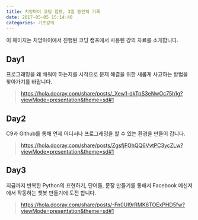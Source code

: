 ```yaml
---
title: 치앙마이 코딩 캠프, 3일 동안의 기록
date: 2017-05-05 15:14:40
categories: 기초강의
---
```


이 페이지는 치앙마이에서 진행된 코딩 캠프에서 사용된 강의 자료를 소개합니다.

<!--more-->

## Day1

프로그래밍을 왜 배워야 하는지를 시작으로 문제 해결을 위한 새롭게 사고하는 방법을 찾아가기를 바랍니다.

> https://hola.dooray.com/share/posts/_Xew1-dkTpS3eNwOc75h1g?viewMode=presentation&theme=sd#1

## Day2

C9과 Github를 통해 언제 어디서나 프로그래밍을 할 수 있는 환경을 만들어 갑니다.

> https://hola.dooray.com/share/posts/ZgsfjFOhQQ6VvtPC3ycZLw?viewMode=presentation&theme=sd#1

## Day3

지금까지 반복한 Python의 표현하기, 단어들, 문장 만들기를 통해서 Facebook 메신저에서 작동하는 챗봇 만들기에 도전 합니다.

> https://hola.dooray.com/share/posts/-Fn0UI9rRMK6TOExPHD5fw?viewMode=presentation&theme=sd#1
